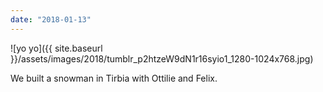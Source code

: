 ```yaml
---
date: "2018-01-13"
---
```


![yo yo]({{ site.baseurl }}/assets/images/2018/tumblr_p2htzeW9dN1r16syio1_1280-1024x768.jpg)

We built a snowman in Tirbia with Ottilie and Felix.
